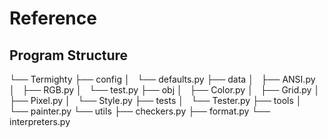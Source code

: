 # Reference

## Program Structure

└── Termighty
    ├── config
    │   └── defaults.py
    ├── data
    │   ├── ANSI.py
    │   ├── RGB.py
    │   └── test.py
    ├── obj
    │   ├── Color.py
    │   ├── Grid.py
    │   ├── Pixel.py
    │   └── Style.py
    ├── tests
    │   └── Tester.py
    ├── tools
    │   └── painter.py
    └── utils
        ├── checkers.py
        ├── format.py
        └── interpreters.py
